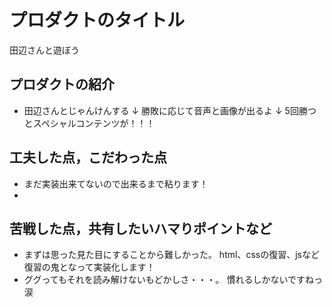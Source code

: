 # プロダクトのタイトル
  田辺さんと遊ぼう

## プロダクトの紹介

- 田辺さんとじゃんけんする
   ↓
  勝敗に応じて音声と画像が出るよ
   ↓
  5回勝つとスペシャルコンテンツが！！！


## 工夫した点，こだわった点

- まだ実装出来てないので出来るまで粘ります！
-

## 苦戦した点，共有したいハマりポイントなど

- まずは思った見た目にすることから難しかった。
  html、cssの復習、jsなど復習の鬼となって実装化します！
- ググってもそれを読み解けないもどかしさ・・・。
  慣れるしかないですねっ涙